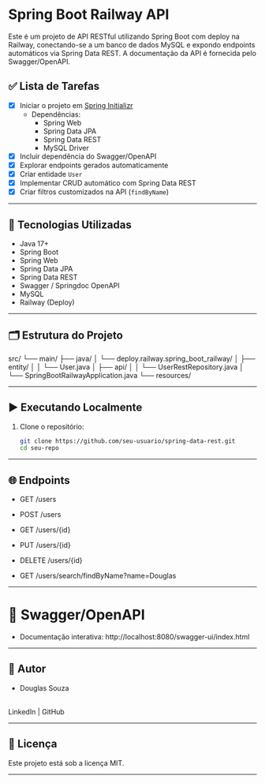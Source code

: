 # Spring Boot Railway API

Este é um projeto de API RESTful utilizando Spring Boot com deploy na Railway, conectando-se a um banco de dados MySQL e expondo endpoints automáticos via Spring Data REST. A documentação da API é fornecida pelo Swagger/OpenAPI.

## ✅ Lista de Tarefas

- [x] Iniciar o projeto em [Spring Initializr](https://start.spring.io)
    - Dependências:
        - Spring Web
        - Spring Data JPA
        - Spring Data REST
        - MySQL Driver
- [x] Incluir dependência do Swagger/OpenAPI
- [x] Explorar endpoints gerados automaticamente
- [x] Criar entidade `User`
- [x] Implementar CRUD automático com Spring Data REST
- [x] Criar filtros customizados na API (`findByName`)

---

## 🔧 Tecnologias Utilizadas

- Java 17+
- Spring Boot
- Spring Web
- Spring Data JPA
- Spring Data REST
- Swagger / Springdoc OpenAPI
- MySQL
- Railway (Deploy)

---

## 🗂️ Estrutura do Projeto


src/
└── main/
├── java/
│ └── deploy.railway.spring_boot_railway/
│ ├── entity/
│ │ └── User.java
│ ├── api/
│ │ └── UserRestRepository.java
│ └── SpringBootRailwayApplication.java
└── resources/


---

## ▶️ Executando Localmente

1. Clone o repositório:
   ```bash
   git clone https://github.com/seu-usuario/spring-data-rest.git
   cd seu-repo
   ```
---
## 🌐 Endpoints

- GET /users

- POST /users

- GET /users/{id}

- PUT /users/{id}

- DELETE /users/{id}

- GET /users/search/findByName?name=Douglas

---

# 📄 Swagger/OpenAPI
- Documentação interativa: http://localhost:8080/swagger-ui/index.html

---
## 👤 Autor

- Douglas Souza 
<br/>
  LinkedIn | GitHub

---

## 📝 Licença
Este projeto está sob a licença MIT.

---




